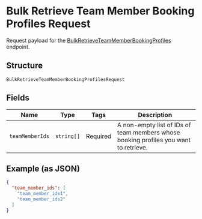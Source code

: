 
# Bulk Retrieve Team Member Booking Profiles Request

Request payload for the [BulkRetrieveTeamMemberBookingProfiles](../api/bookings.md#bulk-retrieve-team-member-booking-profiles) endpoint.

## Structure

`BulkRetrieveTeamMemberBookingProfilesRequest`

## Fields

| Name | Type | Tags | Description |
|  --- | --- | --- | --- |
| `teamMemberIds` | `string[]` | Required | A non-empty list of IDs of team members whose booking profiles you want to retrieve. |

## Example (as JSON)

```json
{
  "team_member_ids": [
    "team_member_ids1",
    "team_member_ids2"
  ]
}
```

